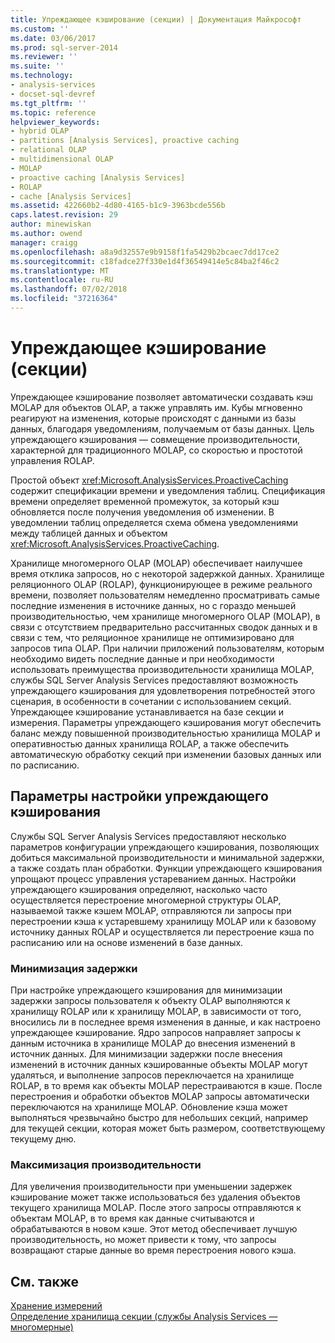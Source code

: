 ```yaml
---
title: Упреждающее кэширование (секции) | Документация Майкрософт
ms.custom: ''
ms.date: 03/06/2017
ms.prod: sql-server-2014
ms.reviewer: ''
ms.suite: ''
ms.technology:
- analysis-services
- docset-sql-devref
ms.tgt_pltfrm: ''
ms.topic: reference
helpviewer_keywords:
- hybrid OLAP
- partitions [Analysis Services], proactive caching
- relational OLAP
- multidimensional OLAP
- MOLAP
- proactive caching [Analysis Services]
- ROLAP
- cache [Analysis Services]
ms.assetid: 422660b2-4d80-4165-b1c9-3963bcde556b
caps.latest.revision: 29
author: minewiskan
ms.author: owend
manager: craigg
ms.openlocfilehash: a8a9d32557e9b9158f1fa5429b2bcaec7dd17ce2
ms.sourcegitcommit: c18fadce27f330e1d4f36549414e5c84ba2f46c2
ms.translationtype: MT
ms.contentlocale: ru-RU
ms.lasthandoff: 07/02/2018
ms.locfileid: "37216364"
---
```

# <a name="proactive-caching-partitions"></a>Упреждающее кэширование (секции)
  Упреждающее кэширование позволяет автоматически создавать кэш MOLAP для объектов OLAP, а также управлять им. Кубы мгновенно реагируют на изменения, которые происходят с данными из базы данных, благодаря уведомлениям, получаемым от базы данных. Цель упреждающего кэширования — совмещение производительности, характерной для традиционного MOLAP, со скоростью и простотой управления ROLAP.  
  
 Простой объект <xref:Microsoft.AnalysisServices.ProactiveCaching> содержит спецификации времени и уведомления таблиц. Спецификация времени определяет временной промежуток, за который кэш обновляется после получения уведомления об изменении. В уведомлении таблиц определяется схема обмена уведомлениями между таблицей данных и объектом <xref:Microsoft.AnalysisServices.ProactiveCaching>.  
  
 Хранилище многомерного OLAP (MOLAP) обеспечивает наилучшее время отклика запросов, но с некоторой задержкой данных. Хранилище реляционного OLAP (ROLAP), функционирующее в режиме реального времени, позволяет пользователям немедленно просматривать самые последние изменения в источнике данных, но с гораздо меньшей производительностью, чем хранилище многомерного OLAP (MOLAP), в связи с отсутствием предварительно рассчитанных сводок данных и в связи с тем, что реляционное хранилище не оптимизировано для запросов типа OLAP. При наличии приложений пользователям, которым необходимо видеть последние данные и при необходимости использовать преимущества производительности хранилища MOLAP, службы SQL Server Analysis Services предоставляют возможность упреждающего кэширования для удовлетворения потребностей этого сценария, в особенности в сочетании с использованием секций. Упреждающее кэширование устанавливается на базе секции и измерения. Параметры упреждающего кэширования могут обеспечить баланс между повышенной производительностью хранилища MOLAP и оперативностью данных хранилища ROLAP, а также обеспечить автоматическую обработку секций при изменении базовых данных или по расписанию.  
  
## <a name="proactive-caching-configuration-options"></a>Параметры настройки упреждающего кэширования  
 Службы SQL Server Analysis Services предоставляют несколько параметров конфигурации упреждающего кэширования, позволяющих добиться максимальной производительности и минимальной задержки, а также создать план обработки. Функции упреждающего кэширования упрощают процесс управления устареванием данных. Настройки упреждающего кэширования определяют, насколько часто осуществляется перестроение многомерной структуры OLAP, называемой также кэшем MOLAP, отправляются ли запросы при перестроении кэша к устаревшему хранилищу MOLAP или к базовому источнику данных ROLAP и осуществляется ли перестроение кэша по расписанию или на основе изменений в базе данных.  
  
### <a name="minimizing-latency"></a>Минимизация задержки  
 При настройке упреждающего кэширования для минимизации задержки запросы пользователя к объекту OLAP выполняются к хранилищу ROLAP или к хранилищу MOLAP, в зависимости от того, вносились ли в последнее время изменения в данные, и как настроено упреждающее кэширование. Ядро запросов направляет запросы к данным источника в хранилище MOLAP до внесения изменений в источник данных. Для минимизации задержки после внесения изменений в источник данных кэшированные объекты MOLAP могут удаляться, и выполнение запросов переключается на хранилище ROLAP, в то время как объекты MOLAP перестраиваются в кэше. После перестроения и обработки объектов MOLAP запросы автоматически переключаются на хранилище MOLAP. Обновление кэша может выполняться чрезвычайно быстро для небольших секций, например для текущей секции, которая может быть размером, соответствующему текущему дню.  
  
### <a name="maximizing-performance"></a>Максимизация производительности  
 Для увеличения производительности при уменьшении задержек кэширование может также использоваться без удаления объектов текущего хранилища MOLAP. После этого запросы отправляются к объектам MOLAP, в то время как данные считываются и обрабатываются в новом кэше. Этот метод обеспечивает лучшую производительность, но может привести к тому, что запросы возвращают старые данные во время перестроения нового кэша.  
  
## <a name="see-also"></a>См. также  
 [Хранение измерений](../multidimensional-models-olap-logical-dimension-objects/dimensions-storage.md)   
 [Определение хранилища секции &#40;службы Analysis Services — многомерные&#41;](../multidimensional-models/set-partition-storage-analysis-services-multidimensional.md)  
  
  
